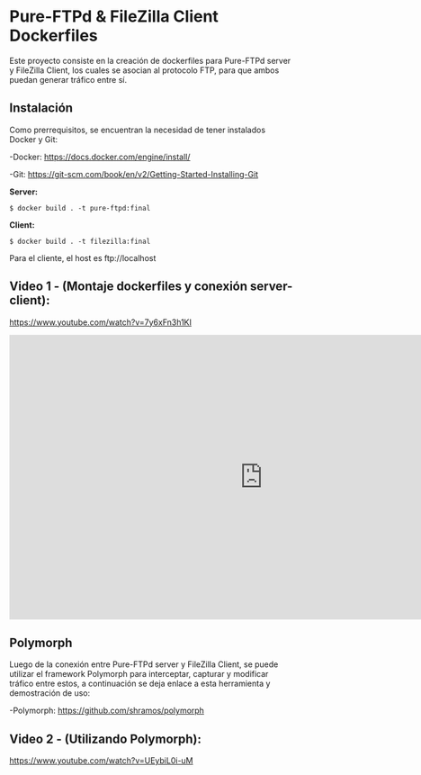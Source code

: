 # Pure-FTPd & FileZilla Client Dockerfiles
Este proyecto consiste en la creación de dockerfiles para Pure-FTPd server y FileZilla Client, los cuales se asocian al protocolo FTP, para que ambos puedan generar tráfico entre sí.
## Instalación
Como prerrequisitos, se encuentran la necesidad de tener instalados Docker y Git:

-Docker: https://docs.docker.com/engine/install/

-Git:  https://git-scm.com/book/en/v2/Getting-Started-Installing-Git

**Server:**
```
$ docker build . -t pure-ftpd:final
```
**Client:**
```
$ docker build . -t filezilla:final
```
Para el cliente, el host es ftp://localhost

## Video 1 - (Montaje dockerfiles y conexión server-client):
https://www.youtube.com/watch?v=7y6xFn3h1KI

<iframe width="900" height="506" src="https://www.youtube.com/embed/7y6xFn3h1KI" frameborder="0" allow="accelerometer; autoplay; clipboard-write; encrypted-media; gyroscope; picture-in-picture" allowfullscreen></iframe>

## Polymorph
Luego de la conexión entre Pure-FTPd server y FileZilla Client, se puede utilizar el framework Polymorph para interceptar, capturar y modificar tráfico entre estos, a continuación se deja enlace a esta herramienta y demostración de uso:

-Polymorph: https://github.com/shramos/polymorph

## Video 2 - (Utilizando Polymorph):
https://www.youtube.com/watch?v=UEybiL0i-uM
